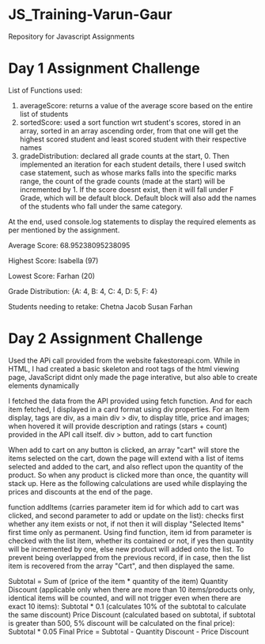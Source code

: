 # JS_Training-Varun-Gaur
Repository for Javascript Assignments

# Day 1 Assignment Challenge 

List of Functions used:
1. averageScore: returns a value of the average score based on the entire list of students
2. sortedScore: used a sort function wrt student's scores, stored in an array, sorted in an array ascending order, from that one will get the highest scored student and least scored student with their respective names
3. gradeDistribution: declared all grade counts at the start, 0. Then implemented an iteration for each student details, there I used switch case statement, such as whose marks falls into the specific marks range, the count of the grade counts (made at the start) will be incremented by 1. If the score doesnt exist, then it will fall under F Grade, which will be default block. Default block will also add the names of the students who fall under the same category.

At the end, used console.log statements to display the required elements as per mentioned by the assignment.

Average Score: 68.95238095238095

Highest Score: Isabella (97)

Lowest Score: Farhan (20)

Grade Distribution: {A: 4, B: 4, C: 4, D: 5, F: 4}

Students needing to retake: Chetna Jacob Susan Farhan

# Day 2 Assignment Challenge

Used the APi call provided from the website fakestoreapi.com. While in HTML, I had created a basic skeleton and root tags of the html viewing page, JavaScript didnt only made the page interative, but also able to create elements dynamically

I fetched the data from the API provided using fetch function. And for each item fetched, I displayed in a card format using div properties. 
For an Item display, tags are
div, as a main
div > div, to display title, price and images; when hovered it will provide description and ratings (stars + count) provided in the API call itself.
div > button, add to cart function


When add to cart on any button is clicked, an array "cart" will store the items selected on the cart, down the page will extend with a list of items selected and added to the cart, and also reflect upon the quantity of the product. So when any product is clicked more than once, the quantity will stack up. Here as the following calculations are used while displaying the prices and discounts at the end of the page.

function addItems (carries parameter item id for which add to cart was clicked, and second parameter to add or update on the list): checks first whether any item exists or not, if not then it will display "Selected Items" first time only as permanent. Using find function, item id from parameter is checked with the list item, whether its contained or not, if yes then quantity will be incremented by one, else new product will added onto the list. To prevent being overlapped from the previous record, if in case, then the list item is recovered from the array "Cart", and then displayed the same. 

Subtotal = Sum of (price of the item * quantity of the item)
Quantity Discount (applicable only when there are more than 10 items/products only, identical items will be counted, and will not trigger even when there are exact 10 items): Subtotal * 0.1 (calculates 10% of the subtotal to calculate the same discount)
Price Discount (calculated based on subtotal, if subtotal is greater than 500, 5% discount will be calculated on the final price): Subtotal * 0.05
Final Price = Subtotal - Quantity Discount - Price Discount
